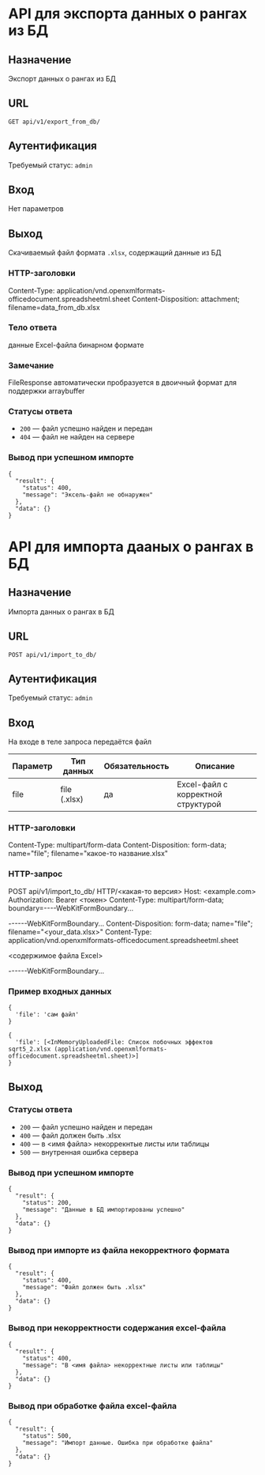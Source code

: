 # API для экспорта данных о рангах из БД
## Назначение
Экспорт данных о рангах из БД

## URL
```GET api/v1/export_from_db/```<br/>

## Аутентификация
Требуемый статус: `admin`

## Вход
Нет параметров

## Выход
Скачиваемый файл формата `.xlsx`, содержащий данные из БД

### HTTP-заголовки
Content-Type: application/vnd.openxmlformats-officedocument.spreadsheetml.sheet
Content-Disposition: attachment; filename=data_from_db.xlsx

### Тело ответа
данные Excel-файла бинарном формате

### Замечание 
FileResponse автоматически пробразуется в двоичный формат для поддержки arraybuffer

### Статусы ответа  
- `200` — файл успешно найден и передан
- `404` — файл не найден на сервере  

### Вывод при успешном импорте
```
{
  "result": {
    "status": 400,
    "message": "Эксель-файл не обнаружен"
  },
  "data": {}
}
```


# API для импорта дааных о рангах в БД
## Назначение
Импорта данных о рангах в БД

## URL
```POST api/v1/import_to_db/```<br/>

## Аутентификация
Требуемый статус: `admin`

## Вход
На входе в теле запроса передаётся файл

| **Параметр** | **Тип данных** | **Обязательность** | **Описание** |
|--------------|----------------|---------------------|---------------|
| file         | file (.xlsx)   | да                  | Excel-файл с корректной структурой |

### HTTP-заголовки
Content-Type: multipart/form-data
Content-Disposition: form-data; name="file"; filename="какое-то название.xlsx"

### HTTP-запрос
POST api/v1/import_to_db/ HTTP/<какая-то версия>
Host: <example.com>
Authorization: Bearer <токен>
Content-Type: multipart/form-data; boundary=----WebKitFormBoundary...

------WebKitFormBoundary...
Content-Disposition: form-data; name="file"; filename="<your_data.xlsx>"
Content-Type: application/vnd.openxmlformats-officedocument.spreadsheetml.sheet

<содержимое файла Excel>

------WebKitFormBoundary...

### Пример входных данных
```
{
  'file': 'сам файл'
}
```
```
{
  'file': [<InMemoryUploadedFile: Список побочных эффектов sqrt5_2.xlsx (application/vnd.openxmlformats-officedocument.spreadsheetml.sheet)>]
}
```


## Выход
### Статусы ответа  
- `200` — файл успешно найден и передан
- `400` — файл должен быть .xlsx
- `400` — в <имя файла> некоррекнтые листы или таблицы
- `500` — внутренная ошибка сервера

### Вывод при успешном импорте
```
{
  "result": {
    "status": 200,
    "message": "Данные в БД импортированы успешно"
  },
  "data": {}
}
```

### Вывод при импорте из файла некорректного формата
```
{
  "result": {
    "status": 400,
    "message": "Файл должен быть .xlsx"
  },
  "data": {}
}
```

### Вывод при некорректности содержания excel-файла
```
{
  "result": {
    "status": 400,
    "message": "В <имя файла> некорректные листы или таблицы"
  },
  "data": {}
}
```

### Вывод при обработке файла excel-файла
```
{
  "result": {
    "status": 500,
    "message": "Импорт данные. Ошибка при обработке файла"
  },
  "data": {}
}
```
